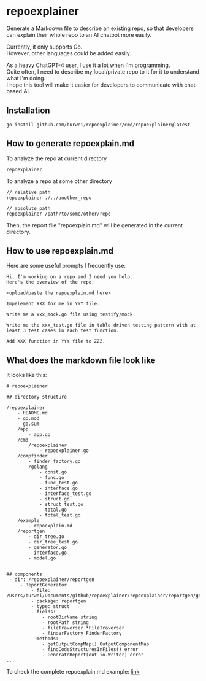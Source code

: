 # repoexplainer
Generate a Markdown file to describe an existing repo, so that developers can explain their whole repo to an AI chatbot more easily.  

Currently, it only supports Go.   
However, other languages could be added easily.    

As a heavy ChatGPT-4 user, I use it a lot when I'm programming.  
Quite often, I need to describe my local/private repo to it for it to understand what I'm doing.   
I hope this tool will make it easier for developers to communicate with chat-based AI.   

## Installation
```
go install github.com/burwei/repoexplainer/cmd/repoexplainer@latest
```

## How to generate repoexplain.md
To analyze the repo at current directory 
```
repoexplainer
```
To analyze a repo at some other directory 
```
// relative path
repoexplainer ./../another_repo

// absolute path
repoexplainer /path/to/some/other/repo
```
Then, the report file "repoexplain.md" will be generated in the current directory.  

## How to use repoexplain.md
Here are some useful prompts I frequently use:  
```
Hi, I'm working on a repo and I need you help.
Here's the overview of the repo:

<upload/paste the repoexplain.md here>
```
```
Impelement XXX for me in YYY file.
```
```
Write me a xxx_mock.go file using testify/mock.
```
```
Write me the xxx_test.go file in table driven testing pattern with at least 3 test cases in each test function.
```
```
Add XXX function in YYY file to ZZZ.
```

## What does the markdown file look like
It looks like this:
```
# repoexplainer

## directory structure

/repoexplainer
	- README.md
	- go.mod
	- go.sum
	/app
		- app.go
	/cmd
		/repoexplainer
			- repoexplainer.go
	/compfinder
		- finder_factory.go
		/golang
			- const.go
			- func.go
			- func_test.go
			- interface.go
			- interface_test.go
			- struct.go
			- struct_test.go
			- total.go
			- total_test.go
	/example
		- repoexplain.md
	/reportgen
		- dir_tree.go
		- dir_tree_test.go
		- generator.go
		- interface.go
		- model.go


## components
 - dir: /repoexplainer/reportgen
     - ReportGenerator
         - file: /Users/burwei/Documents/github/repoexplainer/repoexplainer/reportgen/generator.go
         - package: reportgen
         - type: struct
         - fields:
             - rootDirName string
             - rootPath string
             - fileTraverser *FileTraverser
             - finderFactory FinderFactory
         - methods:
             - getOutputCompMap() OutputComponentMap
             - findCodeStructuresInFiles() error
             - GenerateReport(out io.Writer) error
...
```

To check the complete repoexplain.md example: [link](https://github.com/burwei/repoexplainer/blob/main/example/repoexplain.md)
